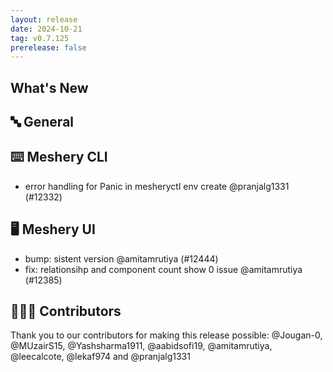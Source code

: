 ```yaml
---
layout: release
date: 2024-10-21
tag: v0.7.125
prerelease: false
---
```


## What's New

## 🔤 General

## ⌨️ Meshery CLI

- error handling for Panic in mesheryctl env create @pranjalg1331 (#12332)

## 🖥 Meshery UI

- bump: sistent version @amitamrutiya (#12444)
- fix: relationsihp and component count show 0 issue @amitamrutiya (#12385)

## 👨🏽‍💻 Contributors

Thank you to our contributors for making this release possible:
@Jougan-0, @MUzairS15, @Yashsharma1911, @aabidsofi19, @amitamrutiya, @leecalcote, @lekaf974 and @pranjalg1331

